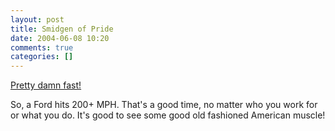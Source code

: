 ```yaml
---
layout: post
title: Smidgen of Pride
date: 2004-06-08 10:20
comments: true
categories: []
---
```

<a href="http://media.ford.com/newsroom/feature_display.cfm?release=17955">Pretty damn fast!</a>

So, a Ford hits 200+ MPH. That's a good time, no matter who you work for or what you do. It's good to see some good old fashioned American muscle!
